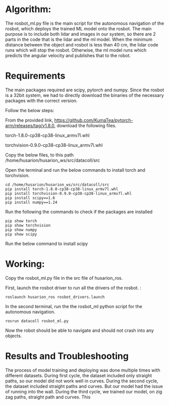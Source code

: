 # Algorithm:
The rosbot_ml.py file is the main script for the autonomous navigation of the rosbot, which deploys the trained ML model onto the rosbot.
The main purpose is to include both lidar and images in our system, so there are 2 parts in the code that is the lidar and the ml model. 
When the minimum distance between the object and rosbot is less than 40 cm, the lidar code runs which will stop the rosbot. Otherwise, the ml model runs which predicts the angular velocity and publishes that to the robot.

# Requirements
The main packages required are scipy, pytorch and numpy.
Since the rosbot is a 32bit system, we had to directly download the binaries of the necessary packages with the correct version. 

Follow the below steps:

From the provided link, https://github.com/KumaTea/pytorch-arm/releases/tag/v1.8.0, download the following files.

torch-1.8.0-cp38-cp38-linux_armv7l.whl

torchvision-0.9.0-cp38-cp38-linux_armv7l.whl

Copy the below files, to this path /home/husarion/husarion_ws/src/datacoll/src

Open the terminal and run the below commands to install torch and torchvision.

```
cd /home/husarion/husarion_ws/src/datacoll/src
pip install torch-1.8.0-cp38-cp38-linux_armv7l.whl
pip install torchvision-0.9.0-cp38-cp38-linux_armv7l.whl
pip install scipy==1.6
pip install numpy==1.24
```
Run the following the commands to check if the packages are installed

```
pip show torch
pip show torchvision
pip show numpy
pip show scipy
```

Run the below command to install scipy


# Working:
Copy the rosbot_ml.py file in the src file of husarion_ros.

First, launch the rosbot driver to run all the drivers of the rosbot. :

```
roslaunch husarion_ros rosbot_drivers.launch
```

In the second terminal, run the the rosbot_ml python script for the autonomous navigation.


```
rosrun datacoll rosbot_ml.py
```
Now the robot should be able to navigate and should not crash into any objects.

# Results and Troubleshooting
The process of model training and deploying was done multiple times with different datasets.
During first cycle, the dataset included only straight paths, so our model did not work well in curves.
During the second cycle, the dataset included straight paths and curves. But our model had the issue of running into the wall.
During the third cycle, we trained our model, on zig zag paths, straight path and curves. This 
